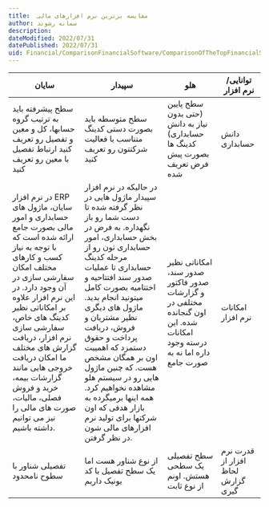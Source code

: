 ```yaml
---
title:  مقایسه برترین نرم افزارهای مالی
author: سمانه رشوند  
description: 
dateModified: 2022/07/31  
datePublished: 2022/07/31 
uid: Financial/ComparisonFinancialSoftware/ComparisonOfTheTopFinancialSoftware  
---
```



سایان | سپیدار | هلو | توانایی/نرم افزار
------------ | ------------ | ------------ | -------------
سطح پیشرفته باید به ترتیب گروه حسابها، کل و معین و تفصیل رو تعریف کنید ارتباط تفصیل با معین رو تعریف کنید | سطح متوسطه باید بصورت دستی کدینگ متناسب با فعالیت شرکتتون رو تعریف کنید| سطح پایین (حتی بدون نیاز به دانش حسابداری) کدینگ ها بصورت پیش فرض تعریف شده  | دانش حسابداری 
در نرم افزار ERP سایان، ماژول های حسابداری و امور مالی بصورت جامع ارائه شده است که با توجه به نیاز کسب و کارهای مختلف امکان سفارشی سازی در آن وجود دارد. در این نرم افزار علاوه بر امکاناتی نظیر کدینگ های خاص، سفارشی سازی نرم افزار، دریافت گزارش های مختلف ما امکان دریافت خروجی هایی مانند گزارشات بیمه، خرید و فروش فصلی، مالیات، صورت های مالی را نیز می توانیم داشته  باشیم.| در حالیکه در نرم افزار سپیدار ماژول هایی در نظر گرفته شده تا دست شما رو باز نگهداره. به فرض در بخش حسابداری، امور حسابداری تون رو از مرحله کدینگ حسابداری تا عملیات صدور سند افتتاحیه و اختتامیه بصورت کامل میتونید انجام بدید. ماژول های دیگری نظیر مشتریان و فروش، دریافت پرداخت و حقوق دستمزد که اهمییت اون بر همگان مشخص هست. که چنین ماژول هایی رو در سیستم هلو مشاهده نخواهیم کرد. همه اینها برمیگرده به بازار هدفی که اون شرکتها برای تولید نرم افزارهای مالی شون در نظر گرفتن. | امکاناتی نظیر صدور سند، صدور فاکتور و گزارشات مختلفی در اون گنجانده شده. این امکانات درسته وجود داره اما نه به صورت جامع | امکانات نرم افزار 
تفصیلی شناور با سطوح نامحدود | از نوع شناور هست اما یک سطح تفصیل با کد یونیک داریم | سطح تفصیلی یک سطحی هستش. اونم از نوع ثابت | قدرت نرم افزار از لحاظ گزارش گیری 
